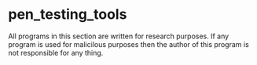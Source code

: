 # pen_testing_tools 
All programs in this section are written for research purposes. If any program is used for malicilous purposes then the author of this program is not responsible for any thing. 
